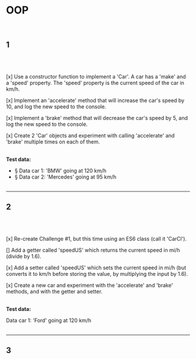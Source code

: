 # OOP

<br>

## 1

<br>
<br>

[x] Use a constructor function to implement a 'Car'.
A car has a 'make' and a 'speed' property.
The 'speed' property is the current speed of the car in km/h.
<br>

[x] Implement an 'accelerate' method that will increase the car's speed by 10, and log the new speed to the console.
<br>

[x] Implement a 'brake' method that will decrease the car's speed by 5, and log the new speed to the console.
<br>

[x] Create 2 'Car' objects and experiment with calling 'accelerate' and 'brake' multiple times on each of them.
<br>
<br>

**Test data:**

- § Data car 1: 'BMW' going at 120 km/h
- § Data car 2: 'Mercedes' going at 95 km/h
  <br>
  <br>

---

## 2

<br>
<br>

[x] Re-create Challenge #1, but this time using an ES6 class (call it 'CarCl').
<br>

[] Add a getter called 'speedUS' which returns the current speed in mi/h (divide by 1.6).
<br>

[x] Add a setter called 'speedUS' which sets the current speed in mi/h (but converts it to km/h before storing the value, by multiplying the input by 1.6).
<br>

[x] Create a new car and experiment with the 'accelerate' and 'brake' methods, and with the getter and setter.
<br>
<br>

**Test data:**

Data car 1: 'Ford' going at 120 km/h
<br>
<br>

---

## 3

<br>
<br>
